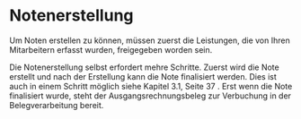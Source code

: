 # Notenerstellung

Um Noten erstellen zu können, müssen zuerst die Leistungen, die von
Ihren Mitarbeitern erfasst wurden, freigegeben worden sein.

Die Notenerstellung selbst erfordert mehre Schritte. Zuerst wird die
Note erstellt und nach der Erstellung kann die Note finalisiert werden.
Dies ist auch in einem Schritt möglich siehe Kapitel 3.1, Seite
37 . Erst wenn die Note finalisiert wurde, steht der
Ausgangsrechnungsbeleg zur Verbuchung in der Belegverarbeitung bereit.


